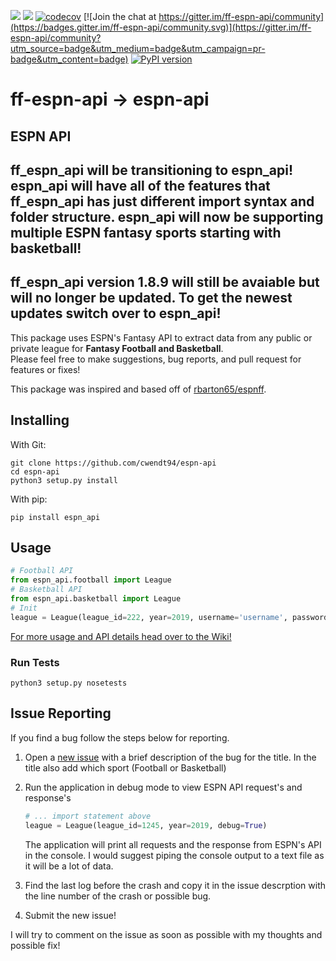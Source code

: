 ![](https://github.com/cwendt94/espn-api/workflows/Espn%20API/badge.svg)
![](https://github.com/cwendt94/espn-api/workflows/Espn%20API%20Integration%20Test/badge.svg) [![codecov](https://codecov.io/gh/cwendt94/ff-espn-api/branch/master/graphs/badge.svg)](https://codecov.io/gh/cwendt94/ff-espn-api) [![Join the chat at https://gitter.im/ff-espn-api/community](https://badges.gitter.im/ff-espn-api/community.svg)](https://gitter.im/ff-espn-api/community?utm_source=badge&utm_medium=badge&utm_campaign=pr-badge&utm_content=badge) [![PyPI version](https://badge.fury.io/py/espn-api.svg)](https://badge.fury.io/py/espn-api)

# ff-espn-api -> espn-api
## ESPN API
## **ff_espn_api will be transitioning to espn_api! espn_api will have all of the features that ff_espn_api has just different import syntax and folder structure. espn_api will now be supporting multiple ESPN fantasy sports starting with basketball!**  
## **ff_espn_api version 1.8.9 will still be avaiable but will no longer be updated. To get the newest updates switch over to espn_api!**

This package uses ESPN's Fantasy API to extract data from any public or private league for **Fantasy Football and Basketball**.  
Please feel free to make suggestions, bug reports, and pull request for features or fixes!

This package was inspired and based off of [rbarton65/espnff](https://github.com/rbarton65/espnff).

## Installing
With Git:
```
git clone https://github.com/cwendt94/espn-api
cd espn-api
python3 setup.py install
```
With pip:
```
pip install espn_api
```

## Usage
```python
# Football API
from espn_api.football import League
# Basketball API
from espn_api.basketball import League
# Init
league = League(league_id=222, year=2019, username='username', password='password')
```
[For more usage and API details head over to the Wiki!](https://github.com/cwendt94/ff-espn-api/wiki)

### Run Tests
```
python3 setup.py nosetests
```

## Issue Reporting
If you find a bug follow the steps below for reporting.

1. Open a [new issue](https://github.com/cwendt94/ff-espn-api/issues) with a brief description of the bug for the title. In the title also add which sport (Football or Basketball)

2. Run the application in debug mode to view ESPN API request's and response's
    ```python
    # ... import statement above
    league = League(league_id=1245, year=2019, debug=True)
    ```
    The application will print all requests and the response from ESPN's API in the console. I would suggest piping the console output to a text file as it will be a lot of data.

3. Find the last log before the crash and copy it in the issue descrption with the line number of the crash or possible bug.

4. Submit the new issue!

I will try to comment on the issue as soon as possible with my thoughts and possible fix!